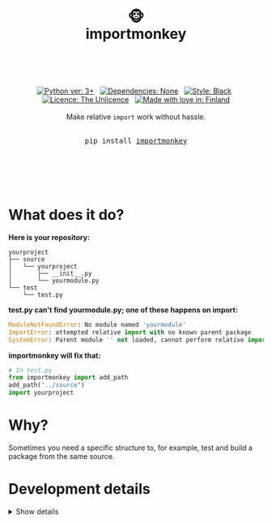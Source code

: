 <div align="center">
   <h1>
      <br>
       🐵
      <br>
      importmonkey
      <br>
      <br>
    </h1>
    <br>
    <br>
    <a href="https://www.python.org/"><img src="https://img.shields.io/badge/Python-3.12.0-blue?logo=python&logoColor=white" alt="Python ver: 3+"/></a>
    &nbsp;
    <a href="https://www.python.org/"><img src="https://img.shields.io/badge/Dependencies-None-blue" alt="Dependencies: None"/></a>
    &nbsp;
    <a href="https://github.com/psf/black"><img src="https://img.shields.io/badge/Style-black-000000" alt="Style: Black"/></a>
    &nbsp;
    <a href="https://choosealicense.com/licenses/unlicense/"><img src="https://img.shields.io/badge/Licence-The_Unlicence-purple" alt="Licence: The Unlicence"/></a>
    &nbsp;
    <a href="https://en.wikipedia.org/wiki/Finland/"><img src="https://img.shields.io/badge/Made_with_%E2%9D%A4%20in-Finland-blue" alt="Made with love in: Finland"/></a>
    <br>
    <br>
    Make relative <code>import</code> work without hassle.
    <br>
    <br>
    <pre>pip install <a href="https://github.com/hirsimaki-markus/importmonkey">importmonkey</a></pre>
    <br>
    <br>
    <br>
    <br>
</div>





# What does it do?
**Here is your repository:**
```
yourproject
├── source
│   └── yourproject
│       ├── __init__.py
│       └── yourmodule.py
└── test
    └── test.py
```

**test.py can't find yourmodule.py; one of these happens on import:**
```python
ModuleNotFoundError: No module named 'yourmodule'
ImportError: attempted relative import with no known parent package
SystemError: Parent module '' not loaded, cannot perform relative import
```

**importmonkey will fix that:**

```python
# In test.py
from importmonkey import add_path
add_path("../source")
import yourproject
```

# Why?
Sometimes you need a specific structure to, for example, test and build a package from the same source.


# Development details
<details><summary>Show details</summary>

   **Linting**
   ```
   asd
   ```

   **Testing**
   ```
   asd
   ```

   **Building**
   ```
   asd
   ```

   **Releasing**
   ```
   asd
   ```

</details>
